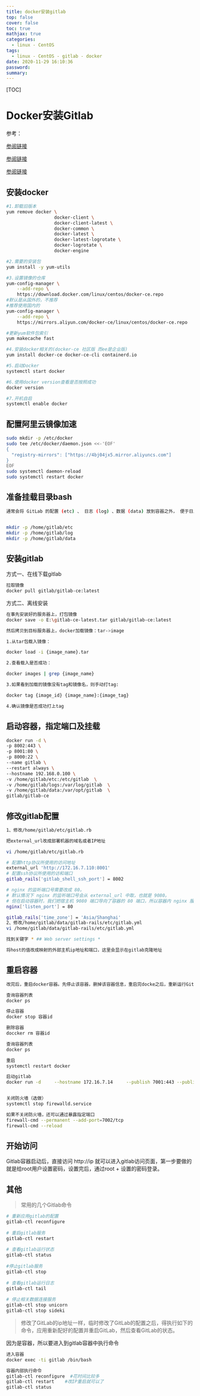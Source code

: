 ```yaml
---
title: docker安装gitlab
top: false
cover: false
toc: true
mathjax: true
categories:
  - linux - CentOS
tags:
  - linux - CentOS - gitlab - docker
date: 2020-11-29 16:10:36
password:
summary:
---
```


[TOC]

# Docker安装Gitlab
参考：

[参阅链接](https://blog.csdn.net/qq_33619378/article/details/89706222)

[参阅链接](https://www.cnblogs.com/zuxing/articles/9329152.html)

[参阅链接](https://segmentfault.com/a/1190000021229534)

## 安装docker
```bash
#1.卸载旧版本
yum remove docker \
                  docker-client \
                  docker-client-latest \
                  docker-common \
                  docker-latest \
                  docker-latest-logrotate \
                  docker-logrotate \
                  docker-engine

#2.需要的安装包
yum install -y yum-utils

#3.设置镜像的仓库
yum-config-manager \
    --add-repo \
    https://download.docker.com/linux/centos/docker-ce.repo
#默认是从国外的，不推荐
#推荐使用国内的
yum-config-manager \
    --add-repo \
    https://mirrors.aliyun.com/docker-ce/linux/centos/docker-ce.repo

#更新yum软件包索引
yum makecache fast

#4.安装docker相关的(docker-ce 社区版 而ee是企业版)
yum install docker-ce docker-ce-cli containerd.io

#5.启动Docker
systemctl start docker

#6.使用docker version查看是否按照成功
docker version

#7.开机自启
systemctl enable docker
```

## 配置阿里云镜像加速
```bash
sudo mkdir -p /etc/docker
sudo tee /etc/docker/daemon.json <<-'EOF'
{
  "registry-mirrors": ["https://4bj04jx5.mirror.aliyuncs.com"]
}
EOF
sudo systemctl daemon-reload
sudo systemctl restart docker
```
## 准备挂载目录bash
```bash
通常会将 GitLab 的配置 (etc) 、 日志 (log) 、数据 (data) 放到容器之外， 便于日后升级， 因此请先准备这三个目录。


mkdir -p /home/gitlab/etc
mkdir -p /home/gitlab/log
mkdir -p /home/gitlab/data
```
## 安装gitlab
方式一、在线下载gitlab
```bash
拉取镜像
docker pull gitlab/gitlab-ce:latest

```
方式二、离线安装
```bash
在事先安装好的服务器上，打包镜像
docker save -o E:\gitlab-ce-latest.tar gitlab/gitlab-ce:latest

然后拷贝到目标服务器上，docker加载镜像：tar->image

1.从tar包载入镜像：

docker load -i {image_name}.tar

2.查看载入是否成功：

docker images | grep {image_name}

3.如果看到加载的镜像没有tag和镜像名，则手动打tag:

docker tag {image_id} {image_name}:{image_tag}

4.确认镜像是否成功打上tag
```
## 启动容器，指定端口及挂载
```bash
docker run -d \
-p 8002:443 \
-p 8001:80 \
-p 8000:22 \
--name gitlab \
--restart always \
--hostname 192.168.0.100 \
-v /home/gitlab/etc:/etc/gitlab  \
-v /home/gitlab/logs:/var/log/gitlab  \
-v /home/gitlab/data:/var/opt/gitlab  \
gitlab/gitlab-ce

```

## 修改gitlab配置
```bash
1、修改/home/gitlab/etc/gitlab.rb

把external_url改成部署机器的域名或者IP地址

vi /home/gitlab/etc/gitlab.rb

# 配置http协议所使用的访问地址
external_url 'http://172.16.7.110:8001'
# 配置ssh协议所使用的访和端口
gitlab_rails['gitlab_shell_ssh_port'] = 8002

# nginx 的监听端口号需要改成 80。
# 默认情况下 nginx 的监听端口号会从 external_url 中取，也就是 9080。
# 但在启动容器时，我们把宿主机 9080 端口导向了容器的 80 端口，所以容器内 nginx 服务端口应该为 80。
nginx['listen_port'] = 80

gitlab_rails['time_zone'] = 'Asia/Shanghai'
2、修改/home/gitlab/data/gitlab-rails/etc/gitlab.yml
vi /home/gitlab/data/gitlab-rails/etc/gitlab.yml

找到关键字 * ## Web server settings * 

将host的值改成映射的外部主机ip地址和端口，这里会显示在gitlab克隆地址

```
## 重启容器
```bash
改完后，重启docker容器。先停止该容器，删掉该容器信息，重启完docke之后，重新运行GitLab容器

查询容器列表
docker ps

停止容器
docker stop 容器id

删除容器
doccker rm 容器id

查询容器列表
docker ps

重启
systemctl restart docker

启动gitlab
docker run -d     --hostname 172.16.7.14     --publish 7001:443 --publish 7002:80 --publish 7003:22     --name gitlab --restart always     --volume /home/gitlab/etc:/etc/gitlab     --volume /home/gitlab/logs:/var/log/gitlab     --volume /home/gitlab/data:/var/opt/gitlab 镜像id


关闭防火墙（选做）
systemctl stop firewalld.service

如果不关闭防火墙，还可以通过暴露指定端口
firewall-cmd --permanent --add-port=7002/tcp
firewall-cmd --reload
```
## 开始访问
Gitlab容器启动后，直接访问 http://ip  就可以进入gitlab访问页面，第一步要做的就是给root用户设置密码，设置完后，通过root + 设置的密码登录。


## 其他
> 常用的几个Gitlab命令
```bash
# 重新应用gitlab的配置
gitlab-ctl reconfigure
 
# 重启gitlab服务
gitlab-ctl restart
 
# 查看gitlab运行状态
gitlab-ctl status
 
#停止gitlab服务
gitlab-ctl stop
 
# 查看gitlab运行日志
gitlab-ctl tail
 
# 停止相关数据连接服务
gitlab-ctl stop unicorn
gitlab-ctl stop sideki
```

> 修改了GitLab的ip地址一样，临时修改了GitLab的配置之后，得执行如下的命令，应用重新配好的配置并重启GitLab，然后查看GitLab的状态。

因为是容器，所以要进入到gitlab容器中执行命令
```bash
进入容器
docker exec -ti gitlab /bin/bash

容器内部执行命令
gitlab-ctl reconfigure  #花时间比较多
gitlab-ctl restart    #改IP重启就可以了
gitlab-ctl status
```

